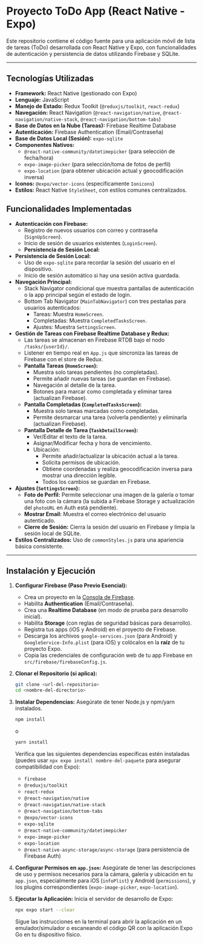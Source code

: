 # Proyecto ToDo App (React Native - Expo)

Este repositorio contiene el código fuente para una aplicación móvil de lista de tareas (ToDo) desarrollada con React Native y Expo, con funcionalidades de autenticación y persistencia de datos utilizando Firebase y SQLite.

---

## Tecnologías Utilizadas

- **Framework:** React Native (gestionado con Expo)
- **Lenguaje:** JavaScript
- **Manejo de Estado:** Redux Toolkit (`@reduxjs/toolkit`, `react-redux`)
- **Navegación:** React Navigation (`@react-navigation/native`, `@react-navigation/native-stack`, `@react-navigation/bottom-tabs`)
- **Base de Datos en la Nube (Tareas):** Firebase Realtime Database
- **Autenticación:** Firebase Authentication (Email/Contraseña)
- **Base de Datos Local (Sesión):** `expo-sqlite`
- **Componentes Nativos:**
  - `@react-native-community/datetimepicker` (para selección de fecha/hora)
  - `expo-image-picker` (para selección/toma de fotos de perfil)
  - `expo-location` (para obtener ubicación actual y geocodificación inversa)
- **Iconos:** `@expo/vector-icons` (específicamente `Ionicons`)
- **Estilos:** React Native `StyleSheet`, con estilos comunes centralizados.

## Funcionalidades Implementadas

- **Autenticación con Firebase:**
  - Registro de nuevos usuarios con correo y contraseña (`SignUpScreen`).
  - Inicio de sesión de usuarios existentes (`LoginScreen`).
  - **Persistencia de Sesión Local:**
- **Persistencia de Sesión Local:**
  - Uso de `expo-sqlite` para recordar la sesión del usuario en el dispositivo.
  - Inicio de sesión automático si hay una sesión activa guardada.
- **Navegación Principal:**
  - Stack Navigator condicional que muestra pantallas de autenticación o la app principal según el estado de login.
  - Bottom Tab Navigator (`MainTabNavigator`) con tres pestañas para usuarios autenticados:
    - Tareas: Muestra `HomeScreen`.
    - Completadas: Muestra `CompletedTasksScreen`.
    - Ajustes: Muestra `SettingsScreen`.
- **Gestión de Tareas con Firebase Realtime Database y Redux:**
  - Las tareas se almacenan en Firebase RTDB bajo el nodo `/tasks/{userId}/`.
  - Listener en tiempo real en `App.js` que sincroniza las tareas de Firebase con el store de Redux.
  - **Pantalla Tareas (`HomeScreen`):**
    - Muestra solo tareas pendientes (no completadas).
    - Permite añadir nuevas tareas (se guardan en Firebase).
    - Navegación al detalle de la tarea.
    - Botones para marcar como completada y eliminar tarea (actualizan Firebase).
  - **Pantalla Completadas (`CompletedTasksScreen`):**
    - Muestra solo tareas marcadas como completadas.
    - Permite desmarcar una tarea (volverla pendiente) y eliminarla (actualizan Firebase).
  - **Pantalla Detalle de Tarea (`TaskDetailScreen`):**
    - Ver/Editar el texto de la tarea.
    - Asignar/Modificar fecha y hora de vencimiento.
    - Ubicación:
      - Permite añadir/actualizar la ubicación actual a la tarea.
      - Solicita permisos de ubicación.
      - Obtiene coordenadas y realiza geocodificación inversa para mostrar una dirección legible.
      - Todos los cambios se guardan en Firebase.
- **Ajustes (`SettingsScreen`):**
  - **Foto de Perfil:** Permite seleccionar una imagen de la galería o tomar una foto con la cámara (la subida a Firebase Storage y actualización del `photoURL` en Auth está pendiente).
  - **Mostrar Email:** Muestra el correo electrónico del usuario autenticado.
  - **Cierre de Sesión:** Cierra la sesión del usuario en Firebase y limpia la sesión local de SQLite.
- **Estilos Centralizados:** Uso de `commonStyles.js` para una apariencia básica consistente.

---

## Instalación y Ejecución

1.  **Configurar Firebase (Paso Previo Esencial):**

    - Crea un proyecto en la [Consola de Firebase](https://console.firebase.google.com/).
    - Habilita **Authentication** (Email/Contraseña).
    - Crea una **Realtime Database** (en modo de prueba para desarrollo inicial).
    - Habilita **Storage** (con reglas de seguridad básicas para desarrollo).
    - Registra tus apps (iOS y Android) en el proyecto de Firebase.
    - Descarga los archivos `google-services.json` (para Android) y `GoogleService-Info.plist` (para iOS) y colócalos en la **raíz** de tu proyecto Expo.
    - Copia las credenciales de configuración web de tu app Firebase en `src/firebase/firebaseConfig.js`.

2.  **Clonar el Repositorio (si aplica):**

    ```bash
    git clone <url-del-repositorio>
    cd <nombre-del-directorio>
    ```

3.  **Instalar Dependencias:**
    Asegúrate de tener Node.js y npm/yarn instalados.

    ```bash
    npm install
    ```

    o

    ```bash
    yarn install
    ```

    Verifica que las siguientes dependencias específicas estén instaladas (puedes usar `npx expo install nombre-del-paquete` para asegurar compatibilidad con Expo):

    - `firebase`
    - `@reduxjs/toolkit`
    - `react-redux`
    - `@react-navigation/native`
    - `@react-navigation/native-stack`
    - `@react-navigation/bottom-tabs`
    - `@expo/vector-icons`
    - `expo-sqlite`
    - `@react-native-community/datetimepicker`
    - `expo-image-picker`
    - `expo-location`
    - `@react-native-async-storage/async-storage` (para persistencia de Firebase Auth)

4.  **Configurar Permisos en `app.json`:**
    Asegúrate de tener las descripciones de uso y permisos necesarios para la cámara, galería y ubicación en tu `app.json`, especialmente para iOS (`infoPlist`) y Android (`permissions`), y los plugins correspondientes (`expo-image-picker`, `expo-location`).

5.  **Ejecutar la Aplicación:**
    Inicia el servidor de desarrollo de Expo:
    ```bash
    npx expo start --clear
    ```
    Sigue las instrucciones en la terminal para abrir la aplicación en un emulador/simulador o escaneando el código QR con la aplicación Expo Go en tu dispositivo físico.
